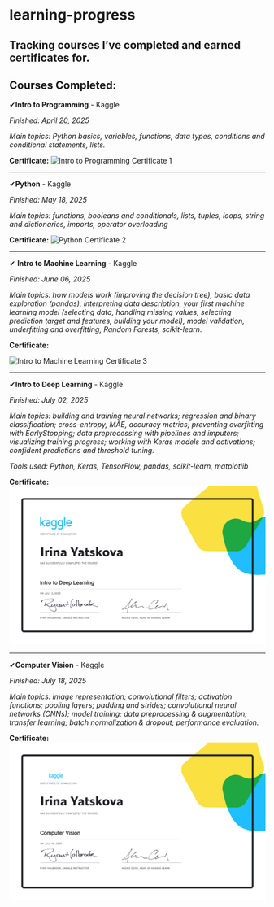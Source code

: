 # learning-progress
Tracking courses I’ve completed and earned certificates for.
---
## Courses Completed:

✔**Intro to Programming** - Kaggle

_Finished: April 20, 2025_

_Main topics: Python basics, variables, functions, data types, conditions and conditional statements, lists._

**Certificate:** 
![Intro to Programming Certificate 1](https://github.com/user-attachments/assets/e33ac84c-d065-4d3e-873d-1189b8dc23cd)

---

✔**Python** - Kaggle

_Finished: May 18, 2025_

_Main topics: functions, booleans and conditionals, lists, tuples, loops, string and dictionaries, imports, operator overloading_

**Certificate:** 
![Python Certificate 2](https://github.com/user-attachments/assets/cdc2543c-f9a0-44b7-bfcf-153a898351f5)

---

✔ **Intro to Machine Learning** - Kaggle

_Finished: June 06, 2025_

_Main topics: how models work (improving the decision tree), basic data exploration (pandas), interpreting data description, your first machine learning model (selecting data, handling missing values, selecting prediction target and features, building your model), model validation, underfitting and overfitting, Random Forests, scikit-learn._

**Certificate:**  

![Intro to Machine Learning Certificate 3](https://github.com/user-attachments/assets/46b81a0a-c4cc-47e3-860c-20d71466aee3)

---

✔**Intro to Deep Learning** - Kaggle

_Finished: July 02, 2025_

_Main topics: building and training neural networks; regression and binary classification; cross-entropy, MAE, accuracy metrics; preventing overfitting with EarlyStopping; data preprocessing with pipelines and imputers; visualizing training progress; working with Keras models and activations; confident predictions and threshold tuning._

_Tools used: Python, Keras, TensorFlow, pandas, scikit-learn, matplotlib_

**Certificate:** 
![Intro to Deep Learning Certificate 4](https://raw.githubusercontent.com/Irina-Adelaide/learning-progress/6af006561b4aee7a20669fc8f75ee97ffe624c99/Irina%20Yatskova%20-%20Intro%20to%20Deep%20Learning.png)

---

✔**Computer Vision** - Kaggle

_Finished: July 18, 2025_

_Main topics: image representation; convolutional filters; activation functions; pooling layers; padding and strides; convolutional neural networks (CNNs); model training; data preprocessing & augmentation; transfer learning; batch normalization & dropout; performance evaluation._

**Certificate:** 
![Irina Yatskova - Computer Vision.png](https://github.com/Irina-Adelaide/learning-progress/blob/main/Irina%20Yatskova%20-%20Computer%20Vision.png)
